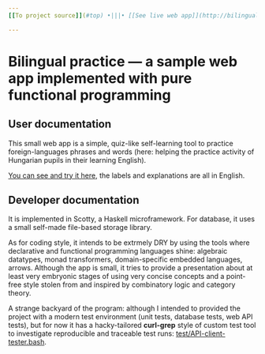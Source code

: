 ```yaml
---
[[To project source]](#top) •|||• [[See live web app]](http://bilingual.curlgrep-phantom-funspec.hu:3003) •|||• [[Back to central personal homepage]](https://alignalghii.github.io)

---
```


# Bilingual practice — a sample web app implemented with pure functional programming

## User documentation

This small web app is a simple, quiz-like self-learning tool to practice foreign-languages phrases and words (here: helping the practice activity of Hungarian pupils in their learning English).

[You can see and try it here](http://bilingual.curlgrep-phantom-funspec.hu:3003), the labels and explanations are all in English.

## Developer documentation

It is implemented in Scotty, a Haskell microframework. For database, it uses a small self-made file-based storage library.

As for coding style, it intends to be extrmely DRY by using the tools where declarative and functional programming languages shine: algebraic datatypes, monad transformers, domain-specific embedded languages, arrows. Although the app is small, it tries to provide a presentation about at least very embryonic stages of using very concise concepts and a point-free style stolen from and inspired by combinatory logic and category theory.

A strange backyard of the program: although I intended to provided the project with a modern test environment (unit tests, database tests, web API tests), but for now it has a hacky-tailored **curl-grep** style of custom test tool to investigate reproducible and traceable test runs: [test/API-client-tester.bash](test/API-client-tester.bash).

